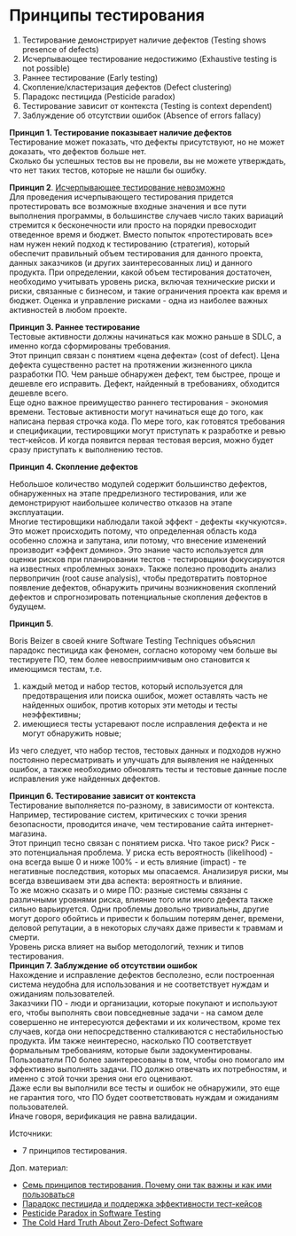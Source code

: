 # Принципы тестирования

1. Тестирование демонстрирует наличие дефектов (Testing shows presence of defects)
2. Исчерпывающее тестирование недостижимо (Exhaustive testing is not possible)
3. Раннее тестирование (Early testing)
4. Скопление/кластеризация дефектов (Defect clustering)
5. Парадокс пестицида (Pesticide paradox)
6. Тестирование зависит от контекста (Testing is context dependent)
7. Заблуждение об отсутствии ошибок (Absence of errors fallacy)

**Принцип 1. Тестирование показывает наличие дефектов**\
Тестирование может показать, что дефекты присутствуют, но не может доказать, что дефектов больше нет.\
Сколько бы успешных тестов вы не провели, вы не можете утверждать, что нет таких тестов, которые не нашли бы ошибку.

**Принцип 2**. [Исчерпывающее тестирование невозможно](https://www.softwaretestingclass.com/what-is-exhaustive-testing-in-software-testing/)\
Для проведения исчерпывающего тестирования придется протестировать все возможные входные значения и все пути выполнения программы, в большинстве случаев число таких вариаций стремится к бесконечности или просто на порядки превосходит отведенное время и бюджет. Вместо попыток «протестировать все» нам нужен некий подход к тестированию (стратегия), который обеспечит правильный объем тестирования для данного проекта, данных заказчиков (и других заинтересованных лиц) и данного продукта. При определении, какой объем тестирования достаточен, необходимо учитывать уровень риска, включая технические риски и риски, связанные с бизнесом, и такие ограничения проекта как время и бюджет. Оценка и управление рисками - одна из наиболее важных активностей в любом проекте.

**Принцип 3. Раннее тестирование**\
Тестовые активности должны начинаться как можно раньше в SDLC, а именно когда сформированы требования.\
Этот принцип связан с понятием «цена дефекта» (cost of defect). Цена дефекта существенно растет на протяжении жизненного цикла разработки ПО. Чем раньше обнаружен дефект, тем быстрее, проще и дешевле его исправить. Дефект, найденный в требованиях, обходится дешевле всего.\
Еще одно важное преимущество раннего тестирования - экономия времени. Тестовые активности могут начинаться еще до того, как написана первая строчка кода. По мере того, как готовятся требования и спецификации, тестировщики могут приступать к разработке и ревью тест-кейсов. И когда появится первая тестовая версия, можно будет сразу приступать к выполнению тестов.

**Принцип 4. Скопление дефектов**

Небольшое количество модулей содержит большинство дефектов, обнаруженных на этапе предрелизного тестирования, или же демонстрируют наибольшее количество отказов на этапе эксплуатации.\
Многие тестировщики наблюдали такой эффект - дефекты «кучкуются». Это может происходить потому, что определенная область кода особенно сложна и запутана, или потому, что внесение изменений производит «эффект домино». Это знание часто используется для оценки рисков при планировании тестов - тестировщики фокусируются на известных «проблемных зонах». Также полезно проводить анализ первопричин (root cause analysis), чтобы предотвратить повторное появление дефектов, обнаружить причины возникновения скоплений дефектов и спрогнозировать потенциальные скопления дефектов в будущем.

**Принцип 5**.

Boris Beizer в своей книге Software Testing Techniques объяснил парадокс пестицида как феномен, согласно которому чем больше вы тестируете ПО, тем более невосприимчивым оно становится к имеющимся тестам, т.е.

1. каждый метод и набор тестов, который используется для предотвращения или поиска ошибок, может оставлять часть не найденных ошибок, против которых эти методы и тесты неэффективны;
2. имеющиеся тесты устаревают после исправления дефекта и не могут обнаружить новые;

Из чего следует, что набор тестов, тестовых данных и подходов нужно постоянно пересматривать и улучшать для выявления не найденных ошибок, а также необходимо обновлять тесты и тестовые данные после исправления уже найденных дефектов.

**Принцип 6. Тестирование зависит от контекста**\
Тестирование выполняется по-разному, в зависимости от контекста. Например, тестирование систем, критических с точки зрения безопасности, проводится иначе, чем тестирование сайта интернет-магазина.\
Этот принцип тесно связан с понятием риска. Что такое риск? Риск - это потенциальная проблема. У риска есть вероятность (likelihood) - она всегда выше 0 и ниже 100% - и есть влияние (impact) - те негативные последствия, которых мы опасаемся. Анализируя риски, мы всегда взвешиваем эти два аспекта: вероятность и влияние.\
То же можно сказать и о мире ПО: разные системы связаны с различными уровнями риска, влияние того или иного дефекта также сильно варьируется. Одни проблемы довольно тривиальны, другие могут дорого обойтись и привести к большим потерям денег, времени, деловой репутации, а в некоторых случаях даже привести к травмам и смерти.\
Уровень риска влияет на выбор методологий, техник и типов тестирования.\
**Принцип 7. Заблуждение об отсутствии ошибок**\
Нахождение и исправление дефектов бесполезно, если построенная система неудобна для использования и не соответствует нуждам и ожиданиям пользователей.\
Заказчики ПО - люди и организации, которые покупают и используют его, чтобы выполнять свои повседневные задачи - на самом деле совершенно не интересуются дефектами и их количеством, кроме тех случаев, когда они непосредственно сталкиваются с нестабильностью продукта. Им также неинтересно, насколько ПО соответствует формальным требованиям, которые были задокументированы. Пользователи ПО более заинтересованы в том, чтобы оно помогало им эффективно выполнять задачи. ПО должно отвечать их потребностям, и именно с этой точки зрения они его оценивают.\
Даже если вы выполнили все тесты и ошибок не обнаружили, это еще не гарантия того, что ПО будет соответствовать нуждам и ожиданиям пользователей.\
Иначе говоря, верификация не равна валидации.

Источники:

* 7 принципов тестирования.

Доп. материал:

* [Семь принципов тестирования. Почему они так важны и как ими пользоваться](https://www.youtube.com/https://youtube.com/watch?v=TxPbhqxcKP4)
* [Парадокс пестицида и поддержка эффективности тест-кейсов](https://training.qatestlab.com/blog/technical-articles/pesticide-paradox-support-effectiveness-test-cases/)
* [Pesticide Paradox in Software Testing](https://testwithnishi.com/2015/01/03/pesticide-paradox-in-software-testing/)
* [The Cold Hard Truth About Zero-Defect Software](https://theqalead.com/topics/zero-defect-software/)
